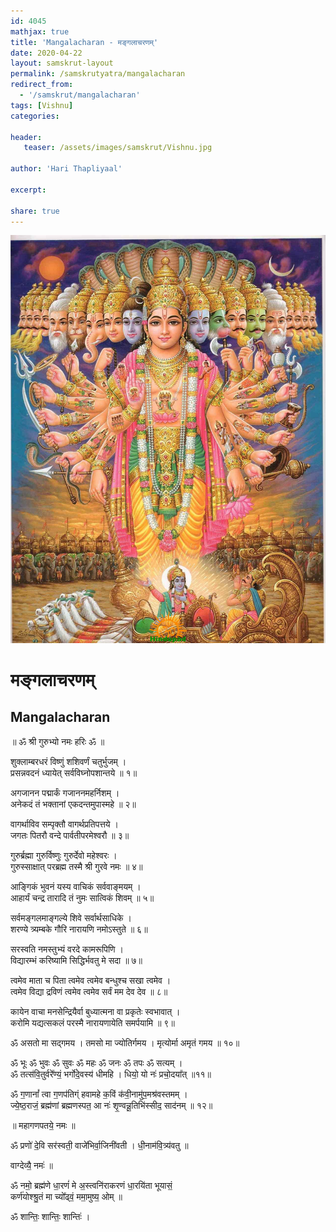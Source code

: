 ```yaml
---    
id: 4045    
mathjax: true    
title: 'Mangalacharan - मङ्गलाचरणम्'    
date: 2020-04-22    
layout: samskrut-layout 
permalink: /samskrutyatra/mangalacharan
redirect_from: 
  - '/samskrut/mangalacharan'
tags: [Vishnu]    
categories:    
    
header:    
   teaser: /assets/images/samskrut/Vishnu.jpg    
    
author: 'Hari Thapliyaal'    
    
excerpt:    
    
share: true    
---    
```

    
![](/assets/images/samskrut/Vishnu.jpg)    
    
# मङ्गलाचरणम्    
## Mangalacharan    
    
॥ ॐ श्री गुरुभ्यो नमः हरिः ॐ ॥    
    
शुक्लाम्बरधरं विष्णुं शशिवर्णं चतुर्भुजम् ।    
प्रसन्नवदनं ध्यायेत् सर्वविघ्नोपशान्तये ॥ १॥    
    
अगजानन पद्मार्कं गजाननमहर्निशम् ।    
अनेकदं तं भक्तानां एकदन्तमुपास्महे ॥ २॥    
    
वागर्थाविव सम्पृक्तौ वागर्थप्रतिपत्तये ।    
जगतः पितरौ वन्दे पार्वतीपरमेश्वरौ ॥ ३॥    
    
गुरुर्ब्रह्मा गुरुर्विष्णुः गुरुर्देवो महेश्वरः ।    
गुरुस्साक्षात् परब्रह्म तस्मै श्री गुरवे नमः ॥ ४॥    
    
आङ्गिकं भुवनं यस्य वाचिकं सर्ववाङ्मयम् ।    
आहार्यं चन्द्र तारादि तं नुमः सात्विकं शिवम् ॥ ५॥    
    
सर्वमङ्गलमाङ्गल्ये शिवे सर्वार्थसाधिके ।    
शरण्ये त्र्यम्बके गौरि नारायणि नमोऽस्तुते ॥ ६॥    
    
सरस्वति नमस्तुभ्यं वरदे कामरूपिणि ।    
विद्यारम्भं करिष्यामि सिद्धिर्भवतु मे सदा ॥ ७॥    
    
त्वमेव माता च पिता त्वमेव त्वमेव बन्धुश्च सखा त्वमेव ।    
त्वमेव विद्या द्रविणं त्वमेव त्वमेव सर्वं मम देव देव ॥ ८॥    
    
कायेन वाचा मनसेन्द्रियैर्वा बुध्यात्मना वा प्रकृतेः स्वभावात् ।    
करोमि यद्यत्सकलं परस्मै नारायणायेति समर्पयामि ॥ ९॥    
    
ॐ असतो मा सद्गमय । तमसो मा ज्योतिर्गमय । मृत्योर्मा अमृतं गमय ॥ १०॥    
    
ॐ भूः ॐ भुवः ॐ सुवः ॐ महः ॐ जनः ॐ तपः ॐ सत्यम् ।    
ॐ तत्स॑वि॒तुर्वरे᳚ण्यं॒ भर्गो॑दे॒वस्य॑ धीमहि । धियो॒ यो नः॑ प्रचो॒दया᳚त् ॥११॥    
    
ॐ ग॒णानां᳚ त्वा ग॒णप॑तिग्ं हवामहे क॒विं क॑वी॒नामु॑प॒मश्र॑वस्तमम् ।    
ज्ये॒ष्ठ॒राजं॒ ब्रह्म॑णां ब्रह्मणस्पत॒ आ नः॑ श‍ृ॒ण्वन्नू॒तिभि॑स्सीद॒ साद॑नम् ॥ १२॥    
    
॥ महागणपतये॒ नमः ॥    
    
ॐ प्रणो॑ दे॒वि सर॑स्वती॒ वाजे॑भिर्वा॒जिनी॑वती । धी॒नाम॑वि॒त्र्य॑वतु ॥    
    
वाग्देव्यै॒ नमः॑ ॥    
    
ॐ नमो॒ ब्रह्म॑णे धा॒रणं॑ मे अ॒स्त्वनि॑राकरणं धा॒रयि॑ता भूयासं॒    
कर्ण॑योश्श्रु॒तं मा च्यो᳚ढ्वं॒ ममा॒मुष्य॒ ओम् ॥    
    
ॐ शान्तिः॒ शान्तिः॒ शान्तिः॑ ।    
    
